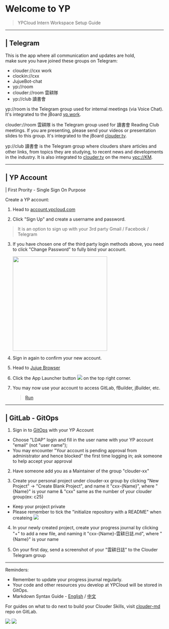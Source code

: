 # Welcome to YP
> YPCloud Intern Workspace Setup Guide

---

## | Telegram
This is the app where all communication and updates are hold,
<br>make sure you have joined these groups on Telegram:
* clouder://cxx work
* clockin://cxx
* JujueBot-chat
* yp://room
* clouder://room 雲耕隊
* yp://club 讀書會

yp://room is the Telegram group used for internal meetings (via Voice Chat). It's integrated to the jBoard [yp.work](https://jboard.ypcloud.com/?q=yp.work). 

clouder://room 雲耕隊 is the Telegram group used for 讀書會 Reading Club meetings. If you are presenting, please send your videos or presentation slides to this group. It's integrated to the jBoard [clouder.tv](https://jboard.ypcloud.com/?q=clouder.tv). 

yp://club 讀書會 is the Telegram group where clouders share articles and other links, from topics they are studying, to recent news and developments in the industry. It is also integrated to [clouder.tv](https://jboard.ypcloud.com/?q=clouder.tv) on the menu [ypc://KM](https://git.page/jj/board?qname=pagetg-km-url).

---

## | YP Account
| First Prority - Single Sign On Purpose

Create a YP account:
1. Head to [account.ypcloud.com](https://account.ypcloud.com/#/login)

2. Click "Sign Up" and create a username and password.
  >  It is an option to sign up with your 3rd party Gmail / Facebook / Telegram

3. If you have chosen one of the third party login methods above, you need to  click "Change Password" to fully bind your account.
    
    [<img src="https://user-images.githubusercontent.com/116076967/197032230-e463c270-28a3-4510-8625-14bece013714.png" width=300 height=300>](https://jujue.app/browser)

4. Sign in again to confirm your new account.

5. Head to [Jujue Browser](https://jujue.app/browser)

6. Click the App Launcher button [![](https://i.imgur.com/3eNN7Er.png)](https://jujue.app/browser) on the top right corner.

7. You may now use your account to access GitLab, fBuilder, jBuilder, etc.
    > [Run](https://run.ypcloud.com)

---

## | GitLab - GitOps
1. Sign in to [GitOps](https://gitops.ypcloud.com) with your YP Account
- Choose "LDAP" login and fill in the user name with your YP account "email" (not "user name");
- You may encounter "Your account is pending approval from administrator and hence blocked" the first time logging in; ask someone to help accept your approval 

2. Have someone add you as a Maintainer of the group "clouder-xx"

3. Create your personal project under clouder-xx group by clicking "New Project" -> "Create Blank Project", and name it "cxx-{Name}", where "{Name}" is your name & "cxx" same as the number of your clouder group(ex: c25)
* Keep your project private
* Please remember to tick the "initialize repository with a README" when createing 
[![](https://i.imgur.com/H4ZX5na.png)](https://gitops.ypcloud.com/)

4. In your newly created project, create your progress journal by clicking "+" to add a new file, and naming it "cxx-{Name}-雲耕日誌.md", where "{Name}" is your name 

5. On your first day, send a screenshot of your "雲耕日誌" to the Clouder Telegram group

---

Reminders: 
* Remember to update your progress journal regularly.
* Your code and other resources you develop at YPCloud will be stored in GitOps.
* Markdown Syntax Guide - [English](https://www.markdownguide.org/basic-syntax/) / [中文](https://markdown.tw/) 

For guides on what to do next to build your Clouder Skills, visit [clouder-md](https://gitops.ypcloud.com/clouder-guide/clouder-md/) repo on GitLab. 

[![](https://i.imgur.com/FTdU6lQ.jpg)](https://www.ypcloud.com/)
[![](https://i.imgur.com/kR4cYiI.jpg)](https://www.ypcloud.com/)
